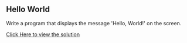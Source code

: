 ## Hello World

Write a program that displays the message 'Hello, World!' on the screen.

[Click Here to view the solution](https://github.com/davi-p-oliveira-11/JavaScriptCodeHub/blob/main/Challenges/Average-of-Two/solution.js)
